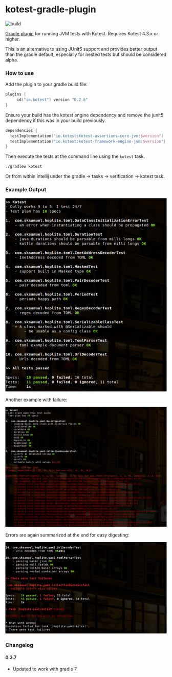 # kotest-gradle-plugin

![build](https://github.com/kotest/kotest-gradle-plugin/workflows/build/badge.svg)

[Gradle plugin](https://plugins.gradle.org/plugin/io.kotest) for running JVM tests with Kotest. Requires Kotest 4.3.x or higher.

This is an alternative to using JUnit5 support and provides better output than the gradle default, especially for nested tests but should be considered alpha.


### How to use

Add the plugin to your gradle build file:

```kotlin
plugins {
     id("io.kotest") version "0.2.6"
}
```

Ensure your build has the kotest engine dependency and remove the junit5 dependency if this was in your build previously.

```kotlin
dependencies {
  testImplementation("io.kotest:kotest-assertions-core-jvm:$version")
  testImplementation("io.kotest:kotest-framework-engine-jvm:$version")
}
```

Then execute the tests at the command line using the `kotest` task.

```bash
./gradlew kotest
```

Or from within intellij under the gradle -> tasks -> verification -> kotest task.


### Example Output

![output image](docs/output1.png)

Another example with failure:

![output image with failure](docs/output2.png)

Errors are again summarized at the end for easy digesting:

![output image with failure](docs/output3.png)


### Changelog

#### 0.3.7
* Updated to work with gradle 7
